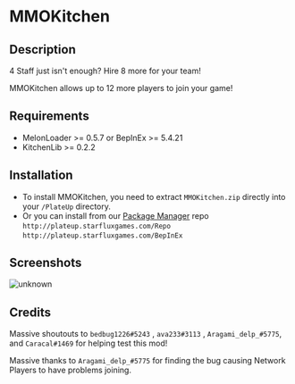 # MMOKitchen

## Description

4 Staff just isn't enough? Hire 8 more for your team!

MMOKitchen allows up to 12 more players to join your game!

## Requirements

- MelonLoader >= 0.5.7 or BepInEx >= 5.4.21
- KitchenLib >= 0.2.2

## Installation

- To install MMOKitchen, you need to extract `MMOKitchen.zip` directly into your `/PlateUp` directory.
- Or you can install from our [Package Manager](https://github.com/KitchenMods/PlateUp-Package-Manager) repo `http://plateup.starfluxgames.com/Repo` `http://plateup.starfluxgames.com/BepInEx`

## Screenshots

![unknown](https://user-images.githubusercontent.com/20834597/199092219-30ad55aa-985e-4f92-a4a5-bdd9ff9d1a8d.png)

## Credits

Massive shoutouts to `bedbug1226#5243` , `ava233#3113` , `Aragami_delp_#5775`, and `Caracal#1469` for helping test this mod!

Massive thanks to `Aragami_delp_#5775` for finding the bug causing Network Players to have problems joining.
